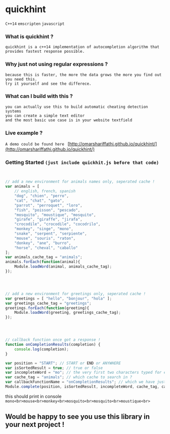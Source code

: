 # quickhint

`C++14` `emscripten` `javascript`



### What is quickhint ?
`quickhint is a c++14 implementation of autocompletion algorithm that provides fastest response possible.`



### Why just not using regular expressions ?
`because this is faster, the more the data grows the more you find out you need this.`<br>
`try it yourself and see the differece.`



### What can I build with this ?
`you can actually use this to build automatic cheating detection systems`<br>
`you can create a simple text editor`<br>
`and the most basic use case is in your website textfield`<br>



### Live example ?
`A demo could be found here ` [http://omarshariffathi.github.io/quickhint/](http://omarshariffathi.github.io/quickhint/)



### Getting Started `(just include quickhit.js before that code)`
```javascript


// add a new environment for animals names only, seperated cache !
var animals = [
	// english, french, spanish
	"dog", "chien", "perro",
	"cat", "chat", "gato",
	"parrot", "perroquet", "loro",
	"fish", "poisson", "pescado",
	"mosquito", "moustique", "mosquito",
	"girafe", "giraffe", "jirafa",
	"crocodile", "crocodile", "cocodrilo",
	"monkey", "singe", "mono",
	"snake", "serpent", "serpiente",
	"mouse", "souris", "raton",
	"donkey", "ane", "burro",
	"horse", "cheval", "caballo"
];
var animals_cache_tag = "animals";
animals.forEach(function(animal){
	Module.loadWord(animal, animals_cache_tag);
});




// add a new environment for greetings only, seperated cache !
var greetings = [ "hello", "bonjour", "hola" ];
var greetings_cache_tag = "greetings";
greetings.forEach(function(greeting){
	Module.loadWord(greeting, greetings_cache_tag);
});




// callback function once got a response !
function onCompletionResults(completion) {
	console.log(completion);
}

var position = "START"; // START or END or ANYWHERE
var isSortedResult = true; // true or false
var incompleteWord = "mo"; // the very first two characters typed for example
var cache_tag = "animals"; // which cache to search in ?
var callbackFunctionName = "onCompletionResults"; // which we have just created above
Module.complete(position, isSortedResult, incompleteWord, cache_tag, callbackFunctionName);

```

this should print in console `mono<br>mouse<br>monkey<br>mosquito<br>mosquito<br>moustique<br>`


## Would be happy to see you use this library in your next project !
